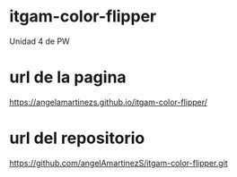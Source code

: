 # itgam-color-flipper

Unidad 4 de PW

# url de la pagina

https://angelamartinezs.github.io/itgam-color-flipper/

# url del repositorio

https://github.com/angelAmartinezS/itgam-color-flipper.git
